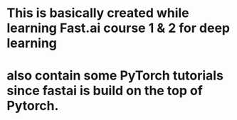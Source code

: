 # This is basically created while learning Fast.ai course 1 & 2 for deep learning
# also contain some PyTorch tutorials since fastai is build on the top of Pytorch.
